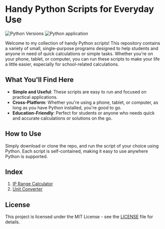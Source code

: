 # Handy Python Scripts for Everyday Use

![Python Versions](https://img.shields.io/badge/Python-3.10%20|%203.11%20|%203.12-blue)
![Python application](https://github.com/cagatayuresin/handy-python-scripts/actions/workflows/python-app.yml/badge.svg?branch=master&event=push&matrix.python-version=3.10)

Welcome to my collection of handy Python scripts! This repository contains a variety of small, single-purpose programs designed to help students and anyone in need of quick calculations or simple tasks. Whether you're on your phone, tablet, or computer, you can run these scripts to make your life a little easier, especially for school-related calculations.

## What You'll Find Here

- **Simple and Useful**: These scripts are easy to run and focused on practical applications.
- **Cross-Platform**: Whether you're using a phone, tablet, or computer, as long as you have Python installed, you're good to go.
- **Education-Friendly**: Perfect for students or anyone who needs quick and accurate calculations or solutions on the go.

## How to Use

Simply download or clone the repo, and run the script of your choice using Python. Each script is self-contained, making it easy to use anywhere Python is supported.

## Index

1. [IP Range Calculator](/ip_range_calc/README.md)
2. [Unit Converter](/unit_converter/README.md)

## License

This project is licensed under the MIT License - see the [LICENSE](LICENSE) file for details.